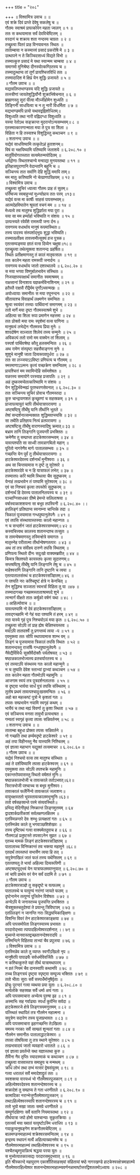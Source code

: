 +++
title = "२०८"

+++
॥ विश्वामित्र उवाच ॥ ॥  
एवं शक्रे दिवं प्राप्ते देवेषु सकलेषु च ॥  
गौतमः स्वाश्रमं प्रापत्कोपेन महता ज्वलन् ॥ १ ॥  
ततः स कथयामास सर्वं देवविचेष्टितम् ॥  
वरदानं च शक्राय शता नन्दस्य चाग्रतः ॥ २ ॥  
तच्छ्रुत्वा पितरं प्राह विनयावनतः स्थितः ॥  
ताताम्बाया न कस्मात्त्वं प्रसादं प्रकरोषि मे ॥ ३ ॥  
उत्थापने न ते किञ्चिदसाध्यं विद्यते विभो ॥  
तस्मात्कुरु प्रसादं मे यथा स्यान्मम चाम्बया ॥ ४ ॥  
समागमो मुनिश्रेष्ठ दीनस्योत्कण्ठितस्य च ॥  
तस्मादुत्थाप्य तां तूर्णं प्रायश्चित्तविधिं ततः ॥  
तस्मादादिश मे क्षिप्रं येन शुद्धिः प्रजायते ॥ ५ ॥  
॥ गौतम उवाच ॥ ॥  
मद्यावलिप्तभाण्डस्य यदि शुद्धिः प्रजायते ॥  
तत्स्त्रीणां जायतेशुद्धिर्योनौ शुक्राभिषेचनात् ॥ ६ ॥  
ब्राह्मणस्तु सुरां पीत्वा मौञ्जीहोमेन शुध्यति ॥  
तिङ्गिनीं साधयित्वा च न तु नारी विधर्मिता ॥ ७ ॥  
मद्यभाण्डमपि प्रायो यथावद्वह्निशोधितम्॥  
विशुध्यति तथा नारी वह्निदग्धा विशुध्यति ॥  
यस्या रेतोऽथ सङ्क्रान्त मुदरान्तेऽन्यसम्भवम्॥ ८ ॥  
एतस्मात्कारणान्माता मया ते पुत्र सा शिला ॥  
विहिता न हि तस्याश्च विशुद्धिस्तु कथञ्चन ॥ ९ ॥  
॥ शतानन्द उवाच ॥ ॥  
यद्येवं साधयिष्यामि तत्कृतेऽहं हुताशनम्॥  
विषं वा भक्षयिष्यामि पतिष्यामि जलाशये ॥ ६.२०८.१० ॥  
मातुर्वियोगतस्तात सत्यमेतन्मयोदितम् ॥  
धर्मद्रोणाः स्थिताश्चान्ये मन्वाद्या मुनयस्तथा ॥ ११ ॥  
इतिहासपुराणानि वेदान्तानि बहूनि च ॥  
सञ्चिन्त्य तात सर्वाणि देहि शुद्धिं ममापि ताम्॥  
मम मातुः करिष्यामि नो चेत्प्राणपरिक्षयम् ॥ १२ ॥  
॥ विश्वामित्र उवाच ॥  
तच्छ्रुत्वा सुचिरं ध्यात्वा गौतमः प्राह तं सुतम्॥  
परिष्वज्य स्वबाहुभ्यां मूर्ध्न्याघ्राय ततः परम् ॥१३॥  
यद्येवं वत्स मा कार्षीः साहसं पापसम्भवम्॥  
आत्मदेहविघातेन श्रूयतां वचनं मम ॥ ॥ १४ ॥  
मेध्यत्वे तव मातुश्च शुद्धिर्ज्ञाता मया पुरा ॥  
यया सा मम हर्म्यार्हा भविष्यति न संशयः ॥ १५ ॥  
उत्पत्स्यते रवेर्वंशे रामरूपी जना र्दनः॥  
रावणस्य वधार्थाय मानुषं रूपमास्थितः॥  
तस्य पादस्य संस्पर्शाद्भूयः शुद्धा भविष्यति।  
तस्मात्प्रतीक्ष्य तावत्त्वमौत्सुक्यं व्रज पुत्रक॥  
एतत्सम्यङ्मया ज्ञातं वत्स दिव्येन चक्षुषा॥१८॥  
एतच्छ्रुत्वा तथेत्युक्त्वा शतानन्दः प्रहर्षितः॥  
स्थितः प्रतीक्षमाणस्तु तं कालं मातृवत्सलः ॥ १९ ॥  
ततः कालेन महता रामरूपी जनार्दनः ॥  
रावणस्य वधार्थाय जातो दशरथालये ॥ ६.२०८.२० ॥  
स मया भगवा विष्णुर्बालभावेन संस्थितः ॥  
निजयज्ञस्यरक्षार्थं समानीतः स्वमाश्रमम् ॥  
राक्षसानां विनाशाय यज्ञकर्मविनाशिनाम् ॥ २१ ॥  
हतैस्तै राक्षसै रौद्रैर्मम पूर्णोऽभवन्मखः ॥  
अयोध्यायाः समानीतः स मया रघुनन्दनः ॥ २२ ॥  
सीतायाश्च विवाहार्थं लक्ष्मणेन समन्वितः ॥  
श्रुत्वा स्वयंवरं तस्याः पार्थिवानां समागमम् ॥ २३ ॥  
ततो मार्गे मया दृष्टा गौतमस्याश्रमे शुभे ॥  
अहिल्या सा शिला रूपा प्रमाणेन महत्तमा ॥ २४ ॥  
ततः प्रोक्तो मया रामः स्पृशेमां वत्स पाणिना ॥  
मानुषत्वं लभेद्येन गौतमस्य प्रिया मुनेः ॥  
शापदोषेण सञ्जाता शिलेयं तस्य सन्मुनेः ॥ २५ ॥  
अविकल्पं ततो रामो मम वाक्येन तां शिलाम् ॥  
पस्पर्श पार्थिवश्रेष्ठ कौतू हलसमन्वितः ॥ २६ ॥  
अथ रामेण संस्पृष्टा सहसैवाङ्गना मुनेः ॥  
शुशुभे मानुषी जाता दिव्यरूपवपुर्धरा ॥ २७ ॥  
ततः सा लज्जयाऽऽविष्टा प्रणिपत्य च गौतमम् ॥  
स्मरमाणाऽऽत्मनः कृत्यं यच्छक्रेण समन्वितम् ॥ २८ ॥  
प्रायश्चित्तं मम स्वामिन्देहि सर्वमशेषतः ॥  
यन्नरस्य समायोगे परस्याह प्रजापतिः ॥ २९ ॥  
अहं दुष्करमप्येतत्करिष्यामि न संशयः ॥  
येन शुद्धिर्भवेन्मह्यं पुरश्चरणसेवनात् ॥ ६.२०८.३० ॥  
ततः सञ्चिन्त्य सुचिरं प्रोवाच गौतमस्तदा ॥  
कुरु चान्द्रायणशतं कृच्छ्राणां च सहस्रकम् ॥ ३१ ॥  
प्राजापत्यायुतं चापि तीर्थयात्रापरायणा ॥  
अष्टषष्टिषु तीर्थेषु यानि तीर्थानि भूतले ॥  
तेषां सन्दर्शनात्सम्यक्ततः शुद्धिमवाप्स्यसि ॥ ३२ ॥  
सा तथैति प्रतिज्ञाय नित्यं व्रतपरायणा ॥  
अष्टषष्टिसु तीर्थेषु वाराणस्यादिषु क्रमात्॥ ३३ ॥  
बभ्राम तानि लिङ्गानि पूजयन्ती प्रभक्तितः ॥  
क्रमेणैव तु सम्प्राप्ता हाटकेश्वरसम्भवम् ॥ ३४ ॥  
यावत्पश्यति सा साध्वी तावन्नागबिलो महान् ॥  
पूरितो नागरेणैव मार्गः पातालसम्भवः ॥ ३५ ॥  
गच्छन्ति येन पूर्वं तु तीर्थयात्रापरायणाः ॥  
हाटकेश्वरदेवस्य दर्शनार्थं मुनीश्वराः ॥ ३६ ॥  
अथ सा चिन्तयामास न दृष्टे तु सुरेश्वरे ॥  
हाटकेश्वरदेवे च न हि यात्राफलं लभेत् ॥ ३७ ॥  
तस्मात्तपः करि ष्यामि स्थित्वा चैव सुदुष्करम् ॥  
येनाहं तत्प्रभावेन तं पश्यामि सुरेश्वरम् ॥ ३८ ॥  
एवं सा निश्चयं कृत्वा तपस्तेपे सुदुष्करम् ॥  
दर्शनार्थं हि देवस्य पातालनिलयस्य च ॥ ३९ ॥  
पञ्चाग्निसाधका ग्रीष्मे हेमन्ते सलिलाश्रया ॥  
वर्षास्वाकाशशयना सा बभूव तपस्विनी ॥ ६.२०८.४० ।।  
हरलिङ्गं प्रतिष्ठाप्य स्वनाम्ना चान्तिके तदा ॥  
त्रिकालं पूजयामास गन्धपुष्पानुलेपनैः ॥ ४१ ॥  
एवं तपसि संस्थायास्तस्याः कालो महान्गतः ॥  
न च सन्दर्शनं जातं हाटकेश्वरसम्भवम्॥ ४२ ॥  
कस्यचित्त्वथ कालस्य शतानन्दश्च तत्सुतः ॥  
स तामन्वेषमाणस्तु तस्मिन्क्षेत्रे समागतः ॥  
मातृस्नेह परीतात्मा तीर्थान्वेषणतत्परः ॥ ४३ ॥  
अथ तां तत्र संवीक्ष्य दारुणे तपसि स्थिताम् ॥  
प्रणिपत्य स्थितो दीनः सदुःखो वाक्यमब्रवीत् ॥ ४४ ॥  
 किमत्र क्लिश्यते कायस्तपः कृत्वा सुदारुणम्॥  
सप्तषष्टिषु तीर्थेषु यानि लिङ्गानि तेषु च ॥ ४५ ॥  
माहेश्वराणि लिङ्गानि तानि दृष्टानि च त्वया ॥  
एतत्पातालसंस्थं च हाटकेश्वरसञ्ज्ञितम्॥ ४६ ॥  
न पश्यति नरः कश्चिद्दृष्टं क्षेत्रे न केनचित् ॥  
तेन शुद्धिश्च सञ्जाता स्वभर्त्रा विहिता तु या ॥४७ ॥  
तस्मादागच्छ गच्छामस्ताताश्रामपदे शुभे ॥  
त्वन्मार्गं वीक्षते तातः कर्षुको वर्षणं यथा ॥ ४८ ।  
॥ आहिल्योवाच ॥ ॥  
यावत्पश्यामि नो देवं हाटकेश्वरसञ्ज्ञितम् ॥  
तावद्गच्छामि नो गेहं यदा पश्यामि तं हरम् ॥ ४९ ॥  
तदा यास्ये गृहं पुत्र निश्चयोऽयं मया कृतः ॥ ६.२०८.५० ॥  
तच्छ्रुत्वा सोऽपि तां प्राह ह्येष चेन्निश्चयस्तव ॥  
मयाऽपि तातपार्श्वे तु प्रगन्तव्यं त्वया -प ॥ ५१ ॥  
एवमुक्त्वा ततः सोपि स्थापयामास शाम्भ वम् ॥  
लिङ्गं च पूजयामास त्रिकालं तपसि स्थितः ॥ ५२ ॥  
शतानन्दस्तु राजर्षिः गन्धपुष्पानुलेपनैः ॥  
नैवेद्यैर्विविधैः सूक्तैर्वेदोक्तैः पर्यतोषयत् ॥ ५३ ॥  
षष्ठान्नकालभोज्यस्य व्रतचर्यारतस्य च ॥  
एवं तस्याऽपि संस्थस्य गतः कालो महान्मुने ॥  
न च तुष्यति देवेश स्ताभ्यां द्वाभ्यां कथञ्चन ॥ ५४ ॥  
ततः कालेन महता गौतमोऽपि महामुनिः ॥  
आजगाम स्वयं तत्र पुत्रदर्शनलालसः ॥ ५५ ॥  
स दृष्ट्वा भार्यया सार्धं पुत्रं तपसि संस्थितम् ॥  
तुतोष प्रथमं तावत्पश्चादुःखसमन्वितः ॥ ५६ ॥  
अहो बत महत्कष्टं पुत्रो मे कृशतां गतः ॥  
तपसः सम्प्रभावेन नयामि स्वगृहं कथम् ॥  
भार्येयं च तथा मह्यं विवर्णा तु कृशा स्थिता ॥ ५७ ॥  
एवं सञ्चिन्त्य मनसा तावुभौ प्रत्यभाषत ॥  
गम्यतां स्वगृहं कृत्वा तपसः सन्निवर्तनम् ॥ ५८ ॥  
॥ शतानन्द उवाच ॥ ॥  
ताताम्बा बहुधा प्रोक्ता तपसः सन्निवर्तने ॥  
नो गच्छति तथा हर्म्यमदृष्टे हाटकेश्वरे ॥ ५९ ॥  
अहं तया विहीनस्तु नैव यास्यामि निश्चितम् ॥  
एवं ज्ञात्वा महाभाग यद्युक्तं तत्समाचर ॥ ६.२०८.६० ॥  
॥ गौतम उवाच ॥ ॥  
यद्येवं निश्चयो वत्स तव मातुश्च संस्थितः ॥  
अहं ते दर्शयिष्यामि तपसा हाटकेश्वरम् ॥ ६१ ॥  
एवमुक्त्वा ततः सोऽपि तपश्चक्रे महामुनिः ॥  
एकान्तरोपवासस्तु स्थितो वर्षशतं मुनिः॥  
षष्ठान्नकालभोजी च तावत्काले ततोऽभवत्॥६२॥  
त्रिरात्रभोजी पश्चाच्च स बभूव मुनीश्वरः।  
तावत्कालं फलैर्निन्ये तावत्कालं जलाशनः॥  
वायुभक्षस्ततो भूयस्तावत्कालमभून्मुनिः॥६३॥  
ततो वर्षसहस्रान्ते परमे संव्यवस्थिते॥  
प्रभिद्य मेदिनीपृष्ठं निष्क्रान्तं लिङ्गमुत्तमम् ॥ ६४  
द्वादशार्कप्रतीकाशं सर्वलक्षणलक्षितम ॥  
एतस्मिन्नन्तरे देवः शम्भुः प्रत्यक्षतां गतः ॥ ६५ ॥  
एतस्मिन्नेव काले तु भगवाञ्छशिशेखरः ॥  
तस्य दृष्टिपथं गत्वा वाक्यमेतदुवाच ह ॥ ६६ ॥  
गौतमाऽहं प्रतुष्टस्ते तपसाऽनेन सुव्रत ॥ ६७ ॥  
एतच्च मामकं लिङ्गं हाटकेश्वरसञ्ज्ञितम् ॥  
पातालाच्च विनिष्क्रान्तं तव भक्त्या महामुने ॥६८॥  
एतदर्थं तपस्तप्तं सभार्येण त्वया हि तत् ॥  
सपुत्रेणाखिलं जातं फलं तस्य यथेप्सितम् ॥ ६९ ॥  
एतत्पश्यतु ते भार्या अहिल्या दिव्यरूपिणी ॥  
अष्टषष्ट्युद्भवं येन यात्राफलमवाप्नुयात् ॥ ६.२०८.७० ॥  
त्वं चापि प्रार्थय वरं येन सर्वं ददामि ते ॥ ७१ ॥  
॥ गौतम उवाच ॥  
हाटकेश्वरसञ्ज्ञे तु सकृद्दृष्टे च यत्फलम् ॥  
पातालस्थे च यत्पुण्यं नराणां जायते फलम् ॥  
दृष्टेनानेन तत्पुण्यं पूजितेन विशेषतः ॥ ७२ ॥  
अन्येऽपि ये जनास्तच्च पूजयन्ति प्रभक्तितः ॥  
चैत्रशुक्लचतुर्दश्यां ते प्रयान्तु त्रिविष्टपम् ॥ ७३ ॥  
एतल्लिङ्गं न जानन्ति नराः सिद्ध्यभिकाङ्क्षिणः ॥  
विशन्ति विवरं तेन हाटकेश्वरकाङ्क्षया ॥ ७४ ॥  
अपि पापसमोपेता लिङ्गस्यास्य प्रभावतः ॥  
परदारोद्भवा त्पापादहिल्येश्वरदर्शनात् ।। ७९ ॥  
मुच्यन्ते मानवास्तद्वच्छतानन्देश्वरादपि ॥  
तस्मिन्दिने विहितया ताभ्यां चैव प्रपूजया ॥ ७६ ॥  
॥ विश्वामित्र उवाच ॥ ॥  
एतस्मिन्नेव काले तु व्याप्तः स्वर्गोऽखिलो नृप ॥  
मानुषैरपि पापाढ्यैः सर्वधर्मविवर्जितैः ॥ ७७ ॥  
न कश्चित्कुरुते यज्ञं तीर्थ यात्रामथापरम् ॥  
न व्रतं नियमं चैव दानस्यापि कथामपि ॥ ७८ ॥  
तच्च लिङ्गत्रयं दृष्ट्वा स्पृष्ट्वा सम्पूज्य भक्तितः ॥ ७९ ॥  
ततो भीताः सुराः सर्वे सस्पर्धैर्मानुषैर्वृताः ॥  
प्रोचुः पुरन्दरं गत्वा व्यथया प्रया युताः ॥ ६.२०८.८० ॥  
मर्त्यलोके सहस्राक्ष सर्वे धर्माः क्षयं गताः ॥  
अपि पापसमाचारा अभ्येत्य पुरुषा इह ॥ ८१ ॥  
अस्माभिः सह गर्वाढ्याः स्पर्धां कुर्वन्ति सर्वदा ॥  
हाटकेश्वरजे क्षेत्रे लिङ्गत्रयमनुत्तमम् ॥ ८२ ॥  
यत्स्थितं स्थापितं तत्र गौतमेन महात्मना ॥  
सपुत्रेण सदारेण तस्य पूजाप्रभावतः ॥ ८३ ॥  
अपि पापसमाचारा इहागच्छन्ति तेऽखिलाः ॥  
यमस्य नरकाः सर्वे साम्प्रतं शून्यतां गताः ॥ ८४ ॥  
गौतमेन समानीतः पातालाद्धाटकेश्वरः ॥  
तपसा तोषयित्वा तु तत्र स्थाने सुरेश्वरः ॥ ८५ ॥  
तत्प्रभावादयं जातो व्यवहारो धरातले ॥ ८६ ॥  
एवं ज्ञात्वा प्रवर्तन्ते यथा यज्ञास्तथा कुरु ॥  
तैर्विना नैव तृप्तिः स्यादस्माकं च कथञ्चन ॥ ८७ ॥  
तच्छ्रुत्वा वासवस्तत्र समाहूय च मन्मथम् ॥  
क्रोधं लोभं तथा दम्भं मत्सरं द्वेषसंयुतम् ॥ ९८ ॥  
गत्वा धरातलं सर्वे ममादेशाद्द्रुतं ततः ॥  
स्वशक्त्या वारयध्वं भो गौतमेश्वरपूजकान् ॥ ८९ ॥  
अहिल्येश्वरदेवस्य शतानन्देश्वरस्य च ॥  
शक्रादेशं तु सम्प्राप्य ते गता धरणीतले ॥ ६.२०८.९० ॥  
कामादिका नरान्भेजुर्गौतमेश्वरपूजकान् ॥  
तथाऽहिल्येश्वरस्यापि शतानन्देश्वरस्य च ॥ ९१ ॥  
ततो भूयो मखा जाताः समग्रे धरणीतले ॥  
सम्पूर्णदक्षिणाः सर्वे वतानि नियमास्तथा ॥ ९२ ॥  
तीर्थयात्रा जपो होमो याश्चान्याः सुकृतक्रियाः ॥  
एतत्सर्वं मया ख्यातं यत्पृष्टोऽस्मि धराधिप ॥ ९३ ॥  
गयाकूप्यनुषङ्गेण शक्रगौतमचेष्टितम् ॥  
बालमण्डनमाहात्म्यं शक्रेश्वरसमन्वितम् ॥ ९४ ॥  
इन्द्रस्य स्थापनं मर्त्ये अहिल्याख्यानमेव च ॥  
गौतमेश्वरमाहात्म्यं तथाहिल्येश्वरस्य च ॥ ९५ ॥  
यश्चैतच्छृणुयान्नित्यं श्रद्धया परया युतः ॥  
स मुच्येत्पातकात्सद्यः परदारसमुद्भवात् ॥ ९६ ॥  
इति श्रीस्कान्दे महापुराण एकाशीतिसाहस्र्यां संहितायां षष्ठे नागरखण्डे हाटकेश्वरक्षेत्रमाहात्म्ये गौतमेश्वराहिल्येश्वर शतानन्देश्वरमाहात्म्यवर्णनन्नामाष्टोत्तरद्विशततमोऽध्यायः ॥ २०८ ॥